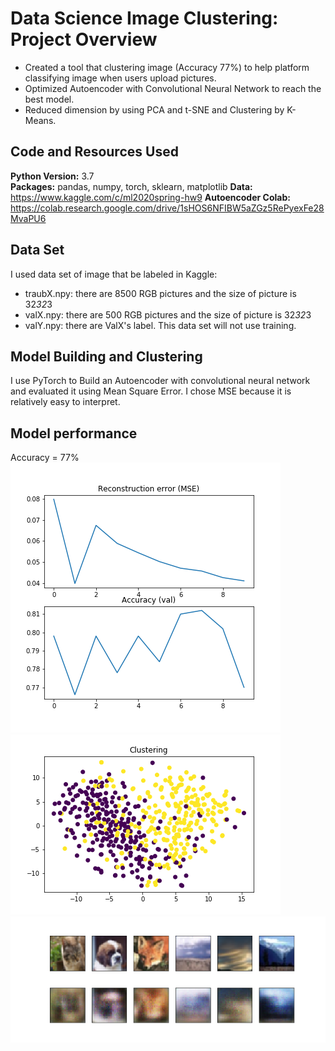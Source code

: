# Data Science Image Clustering: Project Overview
* Created a tool that clustering image (Accuracy 77%) to help platform classifying image when users upload pictures.
* Optimized Autoencoder with Convolutional Neural Network to reach the best model.
* Reduced dimension by using PCA and t-SNE and Clustering by K-Means.

## Code and Resources Used
**Python Version:** 3.7  
**Packages:** pandas, numpy, torch, sklearn, matplotlib
**Data:** https://www.kaggle.com/c/ml2020spring-hw9
**Autoencoder Colab:** https://colab.research.google.com/drive/1sHOS6NFIBW5aZGz5RePyexFe28MvaPU6

## Data Set
I used data set of image that be labeled in Kaggle:
* traubX.npy: there are 8500 RGB pictures and the size of picture is 32*32*3
* valX.npy: there are 500 RGB pictures and the size of picture is 32*32*3
* valY.npy: there are ValX's label. This data set will not use training.    

## Model Building and Clustering
I use PyTorch to Build an Autoencoder with convolutional neural network and evaluated it using Mean Square Error. I chose MSE because it is relatively easy to interpret.  
   

## Model performance
 Accuracy = 77%  
![alt text](https://github.com/ILing82816/ds_image_clustering_proj/blob/master/Figure/accuracy.png)
![alt text](https://github.com/ILing82816/ds_image_clustering_proj/blob/master/Figure/Clustering.png)   
![alt text](https://github.com/ILing82816/ds_image_clustering_proj/blob/master/Figure/compare_ori_and_reconstruct.png)  
  
